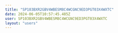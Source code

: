 ```yaml
---
title: "SP103BXR2GBV4WBESM8C4WCGNC9ED3PGT03X4WXTC"
date: 2024-06-05T10:57:45.485Z
user: SP103BXR2GBV4WBESM8C4WCGNC9ED3PGT03X4WXTC
layout: "users"
---
```

    